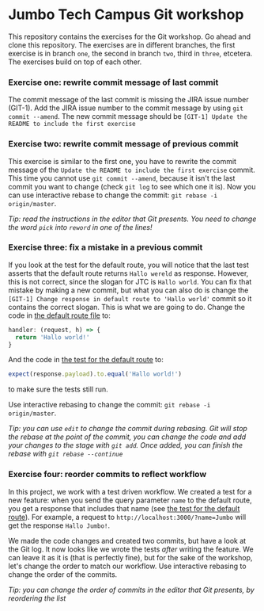 # Jumbo Tech Campus Git workshop
This repository contains the exercises for the Git workshop. Go ahead and clone this repository. The exercises are in different branches, the first exercise is in branch `one`, the second in branch `two`, third in `three`, etcetera. The exercises build on top of each other.

### Exercise one: rewrite commit message of last commit
The commit message of the last commit is missing the JIRA issue number (GIT-1). Add the JIRA issue number to the commit message by using `git commit --amend`. The new commit message should be `[GIT-1] Update the README to include the first exercise`

### Exercise two: rewrite commit message of previous commit
This exercise is similar to the first one, you have to rewrite the commit message of the `Update the README to include the first exercise` commit. This time you cannot use `git commit --amend`, because it isn't the last commit you want to change (check `git log` to see which one it is). Now you can use interactive rebase to change the commit: `git rebase -i origin/master`.

_Tip: read the instructions in the editor that Git presents. You need to change the word `pick` into `reword` in one of the lines!_

### Exercise three: fix a mistake in a previous commit
If you look at the test for the default route, you will notice that the last test asserts that the default route returns `Hallo wereld` as response. However, this is not correct, since the slogan for JTC is `Hallo world`. You can fix that mistake by making a new commit, but what you can also do is change the `[GIT-1] Change response in default route to 'Hallo world'` commit so it contains the correct slogan. This is what we are going to do. Change the code in [the default route file](routes/default.js#L6) to:
```javascript
handler: (request, h) => {
  return 'Hallo world!'
}
```

And the code in [the test for the default route](test/defaultRoute.js#L29) to:
```javascript
expect(response.payload).to.equal('Hallo world!')
```
to make sure the tests still run.

Use interactive rebasing to change the commit: `git rebase -i origin/master`.

_Tip: you can use `edit` to change the commit during rebasing. Git will stop the rebase at the point of the commit, you can change the code and add your changes to the stage with `git add`. Once added, you can finish the rebase with `git rebase --continue`_

### Exercise four: reorder commits to reflect workflow
In this project, we work with a test driven workflow. We created a test for a new feature: when you send the query parameter `name` to the default route, you get a response that includes that name (see [the test for the default route](test/defaultRoute.js#L33)). For example, a request to `http://localhost:3000/?name=Jumbo` will get the response `Hallo Jumbo!`. 

We made the code changes and created two commits, but have a look at the Git log. It now looks like we wrote the tests _after_ writing the feature. We can leave it as it is (that is perfectly fine), but for the sake of the workshop, let's change the order to match our workflow. Use interactive rebasing to change the order of the commits.

_Tip: you can change the order of commits in the editor that Git presents, by reordering the list_
